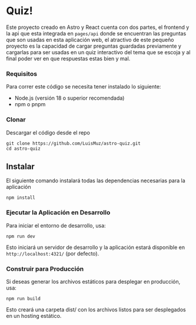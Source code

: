 # Quiz!

Este proyecto creado en Astro y React cuenta con dos partes, el frontend y la api que esta integrada en `pages/api` donde se encuentran las preguntas que son usadas en esta aplicación web, el atractivo de este pequeño proyecto es la capacidad de cargar preguntas guardadas previamente y cargarlas para ser usadas en un quiz interactivo del tema que se escoja y al final poder ver en que respuestas estas bien y mal.

### Requisitos

Para correr este código se necesita tener instalado lo siguiente:
- Node.js (versión 18 o superior recomendada)
- npm o pnpm 

### Clonar
Descargar el código desde el repo
```
git clone https://github.com/LuisMuz/astro-quiz.git
cd astro-quiz
```

## Instalar
El siguiente comando instalará todas las dependencias necesarias para la aplicación

```npm install```

### Ejecutar la Aplicación en Desarrollo

Para iniciar el entorno de desarrollo, usa:

```npm run dev```

Esto iniciará un servidor de desarrollo y la aplicación estará disponible en `http://localhost:4321/` (por defecto).

### Construir para Producción

Si deseas generar los archivos estáticos para desplegar en producción, usa:

```npm run build```

Esto creará una carpeta dist/ con los archivos listos para ser desplegados en un hosting estático.

